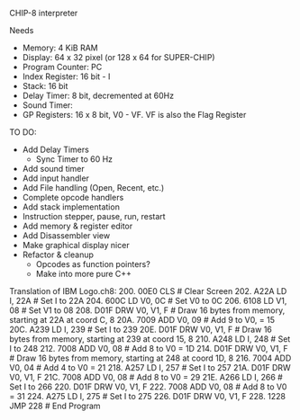 CHIP-8 interpreter

Needs
- Memory: 4 KiB RAM
- Display: 64 x 32 pixel (or 128 x 64 for SUPER-CHIP)
- Program Counter: PC
- Index Register: 16 bit - I
- Stack: 16 bit
- Delay Timer: 8 bit, decremented at 60Hz
- Sound Timer: 
- GP Registers: 16 x 8 bit, V0 - VF. VF is also the Flag Register

TO DO:
- Add Delay Timers
  - Sync Timer to 60 Hz
- Add sound timer
- Add input handler
- Add File handling (Open, Recent, etc.)
- Complete opcode handlers
- Add stack implementation
- Instruction stepper, pause, run, restart
- Add memory & register editor
- Add Disassembler view
- Make graphical display nicer
- Refactor & cleanup
  - Opcodes as function pointers?
  - Make into more pure C++

Translation of IBM Logo.ch8:
200. 00E0 CLS            # Clear Screen
202. A22A LD I, 22A      # Set I to 22A
204. 600C LD V0, 0C      # Set V0 to 0C
206. 6108 LD V1, 08      # Set V1 to 08
208. D01F DRW V0, V1, F  # Draw 16 bytes from memory, starting at 22A at coord C, 8
20A. 7009 ADD V0, 09     # Add 9 to V0, = 15
20C. A239 LD I, 239      # Set I to 239
20E. D01F DRW V0, V1, F  # Draw 16 bytes from memory, starting at 239 at coord 15, 8
210. A248 LD I, 248      # Set I to 248
212. 7008 ADD V0, 08     # Add 8 to V0 = 1D
214. D01F DRW V0, V1, F  # Draw 16 bytes from memory, starting at 248 at coord 1D, 8
216. 7004 ADD V0, 04     # Add 4 to V0 = 21
218. A257 LD I, 257      # Set I to 257
21A. D01F DRW V0, V1, F
21C. 7008 ADD V0, 08     # Add 8 to V0 = 29
21E. A266 LD I, 266      # Set I to 266
220. D01F DRW V0, V1, F
222. 7008 ADD V0, 08     # Add 8 to V0 = 31
224. A275 LD I, 275      # Set I to 275
226. D01F DRW V0, V1, F
228. 1228 JMP 228        # End Program
